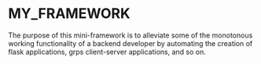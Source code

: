 # MY_FRAMEWORK

The purpose of this mini-framework is to alleviate some of the monotonous working functionality of a backend 
developer by automating the creation of flask applications, grps client-server applications, and so on.
